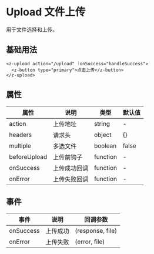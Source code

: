 # Upload 文件上传

用于文件选择和上传。

## 基础用法

```vue
<z-upload action="/upload" :onSuccess="handleSuccess">
  <z-button type="primary">点击上传</z-button>
</z-upload>
```

## 属性

| 属性         | 说明         | 类型     | 默认值 |
| ------------ | ------------ | -------- | ------ |
| action       | 上传地址     | string   | -      |
| headers      | 请求头       | object   | {}     |
| multiple     | 多选文件     | boolean  | false  |
| beforeUpload | 上传前钩子   | function | -      |
| onSuccess    | 上传成功回调 | function | -      |
| onError      | 上传失败回调 | function | -      |

## 事件

| 事件      | 说明     | 回调参数         |
| --------- | -------- | ---------------- |
| onSuccess | 上传成功 | (response, file) |
| onError   | 上传失败 | (error, file)    |
